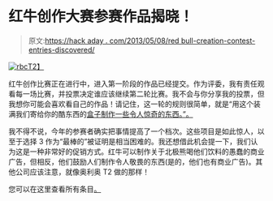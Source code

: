 # 红牛创作大赛参赛作品揭晓！

> 原文:[https://hack aday . com/2013/05/08/red bull-creation-contest-entries-discovered/](https://hackaday.com/2013/05/08/redbull-creation-contest-entries-revealed/)

[![rbc](../Images/b8a7975fcf4336505dc41f734de40ecd.png)T2】](http://hackaday.com/wp-content/uploads/2013/05/rbc.jpg)

红牛创作比赛正在进行中，进入第一阶段的作品已经提交。作为评委，我有责任观看每一场比赛，并投票决定谁应该继续第二轮比赛。我不会与你分享我的投票，但我想你可能会喜欢看自己的作品！请记住，这一轮的规则很简单，就是“用这个装满我们寄给你的酷东西的[盒子制作一些令人惊奇的东西。”。](http://www.youtube.com/watch?feature=player_embedded&v=JnysbLu3Axo)

我不得不说，今年的参赛者确实把事情提高了一个档次。这些项目是如此惊人，以至于选择 3 作为“最棒的”被证明是相当困难的。我还想借此机会提一下，我们认为这是一种非常好的促销方式。红牛可以制作关于北极熊喝他们饮料的愚蠢的商业广告，但相反，他们鼓励人们制作令人敬畏的东西(是的，他们也有商业广告)。其他公司应该注意，就像奥利奥 T2 做的那样！

您可以在这里查看所有条目[。](http://creation.redbullusa.com "Weather-O-Matic displays digital weather on an analog face")